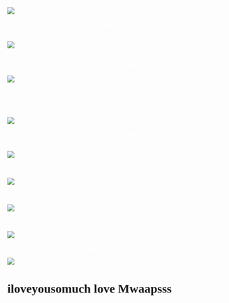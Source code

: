 <html>
<head>
   <title>Sorry by: Patrick</title>
   <script type="text/javascript">
   alert("i really love you");
   alert("Please accept my apologies love huhu");
   alert("here's a little something I made you!");
   alert("pls forgive me my love");
   alert("I'm really Sorry for what I've done");
   </script>
   <style>
      body {
         background-image: url(https://media.tenor.com/m2G79TK4HmAAAAAd/cat.gif);
         background-size: cover;
         background-attachment: fixed;
      }

      .content {
         background: https://media.tenor.com/m2G79TK4HmAAAAAd/cat.gif;
         width: 50%;
         padding: 40px;
         margin: 100px auto;
      }
   </style>
</head>
<body>


   <img src="https://media.tenor.com/kLOK6znCDZ8AAAAj/animal-cute.gif" />
   <p style="color: #ffffffea">“Love pasensya na kung natutulugan kita palagi huhu mahal kita love, Will you forgive me?”.</p>

   <img src="https://media.tenor.com/SFy5Za0DyMEAAAAi/erm-fingers.gif" />
   <p style="color: rgba(255, 255, 255, 0.993)">I hope you're doing fine, take care always love, please kumain ka pa din po kahit masama ang loob, need mo po yon, eat well love mwaaaps</p>

   <img src="https://media.tenor.com/ZugYIZezc7AAAAAi/excuses-so-sorry.gif">
   <p style="color: rgba(255, 255, 255, 0.979)">I know its our special day, di ko po sinasadya mahal huhu i hope maging ok po tayo gusto ko sana puntahan kaya lang medyo nagsalungat ang schedule natin pero sana mapatawad mo pa din ako huhu.</p>

   <img src="https://media.tenor.com/FIsjXzK4M2EAAAAC/sorry-crying.gif">
   <p style="color: rgba(255, 255, 255, 0.993)">Take your time love, I'll wait until mapatawad mo ko, and im sorry for making you uncomfortable i hope i make it right</p>

   <img src="https://media.tenor.com/uPkyf-K4TCQAAAAi/sorry-sad.gif">
   <p style="color: rgba(255, 255, 255, 0.986)">I make sure that it wont happen again huhu.</p>

   <img src="https://media.tenor.com/nwTv2k0woIQAAAAC/sorry.gif">
   <p style="color: rgba(255, 255, 255, 0.979)">“I have no excuse for that.”.</p>

   <img src="https://media.tenor.com/YU4wJBoLkHIAAAAC/im-sorry-bow.gif">
   <p style="color: rgba(255, 255, 255, 0.979)">“I take full responsibility im sorry for all what ive done to you love.”</p>

   <img src="https://media.tenor.com/JwohIGQ97REAAAAC/sorry.gif">
   <p style="color: rgba(255, 255, 255, 0.986)">I know most of what I'm saying doesn't make sense but, you get the point.</p>

   <img src="https://media.tenor.com/AYNX_KOAhBMAAAAi/love-kisses.gif">
   <h1 style="font-family: Times New Roman">iloveyousomuch love Mwaapsss</h1>
</body>
</html>
